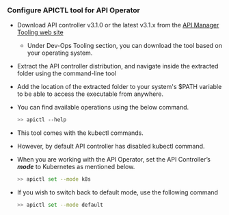 ### Configure APICTL tool for API Operator

- Download API controller v3.1.0 or the latest v3.1.x from the [API Manager Tooling web site](https://wso2.com/api-management/tooling/)

    - Under Dev-Ops Tooling section, you can download the tool based on your operating system.

- Extract the API controller distribution, and navigate inside the extracted folder using the command-line tool

- Add the location of the extracted folder to your system's $PATH variable to be able to access the executable from anywhere.

- You can find available operations using the below command.
    ```sh
    >> apictl --help
    ```
- This tool comes with the kubectl commands.
- However, by default API controller has disabled kubectl command. 
- When you are working with the API Operator, set the API Controller’s ***mode*** to Kubernetes as mentioned below.
    
    ```sh
    >> apictl set --mode k8s 
    ```
  
- If you wish to switch back to default mode, use the following command
    ```sh
    >> apictl set --mode default
    ```
<br />
